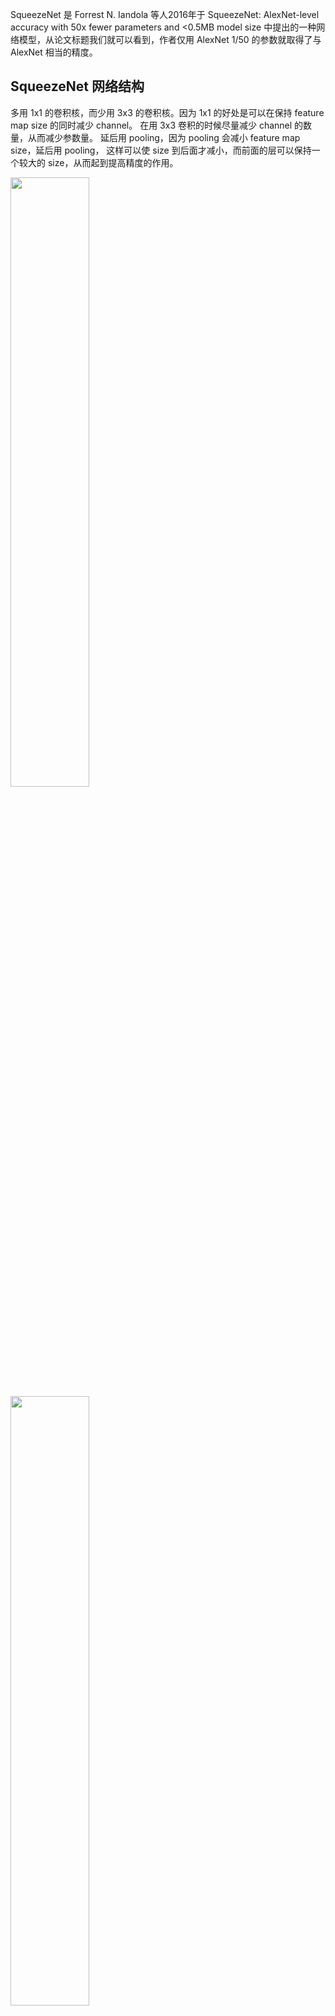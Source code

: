 SqueezeNet 是 Forrest N. Iandola 等人2016年于 SqueezeNet: AlexNet-level accuracy with 50x fewer parameters and <0.5MB model size 中提出的一种网络模型，从论文标题我们就可以看到，作者仅用 AlexNet 1/50 的参数就取得了与 AlexNet 相当的精度。

## SqueezeNet 网络结构

多用 1x1 的卷积核，而少用 3x3 的卷积核。因为 1x1 的好处是可以在保持 feature map size 的同时减少 channel。
在用 3x3 卷积的时候尽量减少 channel 的数量，从而减少参数量。
延后用 pooling，因为 pooling 会减小 feature map size，延后用 pooling， 这样可以使 size 到后面才减小，而前面的层可以保持一个较大的 size，从而起到提高精度的作用。

<img src=https://s2.loli.net/2024/05/08/2SDOkNIYF1ewB5R.png width='50%'>


<img src=https://s2.loli.net/2024/05/08/XIlaTGs7qYobVNO.png width='50%'>